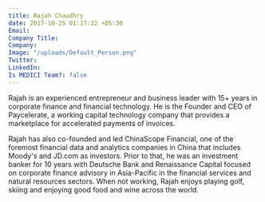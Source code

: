 ```yaml
---
title: Rajah Chaudhry
date: 2017-10-25 01:17:32 +05:30
Email: 
Company Title: 
Company: 
Image: "/uploads/Default_Person.png"
Twitter: 
LinkedIn: 
Is MEDICI Team?: false
---
```


Rajah is an experienced entrepreneur and business leader with 15+ years in corporate finance and financial technology. He is the Founder and CEO of Paycelerate, a working capital technology company that provides a marketplace for accelerated payments of invoices.

Rajah has also co-founded and led ChinaScope Financial, one of the foremost financial data and analytics companies in China that includes Moody's and JD.com as investors. Prior to that, he was an investment banker for 10 years with Deutsche Bank and Renaissance Capital focused on corporate finance advisory in Asia-Pacific in the financial services and natural resources sectors. When not working, Rajah enjoys playing golf, skiing and enjoying good food and wine across the world.